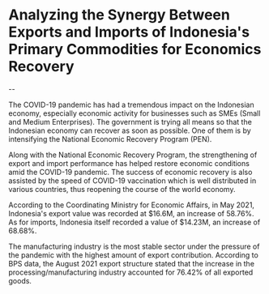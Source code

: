 # Analyzing the Synergy Between Exports and Imports of Indonesia's Primary Commodities for Economics Recovery

--

The COVID-19 pandemic has had a tremendous impact on the Indonesian economy, especially economic activity for businesses such as SMEs (Small and Medium Enterprises). The government is trying all means so that the Indonesian economy can recover as soon as possible. One of them is by intensifying the
National Economic Recovery Program (PEN).

Along with the National Economic Recovery Program, the strengthening of export and import performance has helped restore economic conditions amid the COVID-19 pandemic. The success of economic recovery is also assisted by the speed of COVID-19 vaccination which is well distributed in various countries, thus reopening the course of the world economy.

According to the Coordinating Ministry for Economic Affairs, in May 2021, Indonesia's export value was recorded at $16.6M, an increase of 58.76%. As for imports, Indonesia itself recorded a value of $14.23M, an increase of 68.68%.

The manufacturing industry is the most stable sector under the pressure of
the pandemic with the highest amount of export contribution. According to BPS
data, the August 2021 export structure stated that the increase in the
processing/manufacturing industry accounted for 76.42% of all exported goods.
